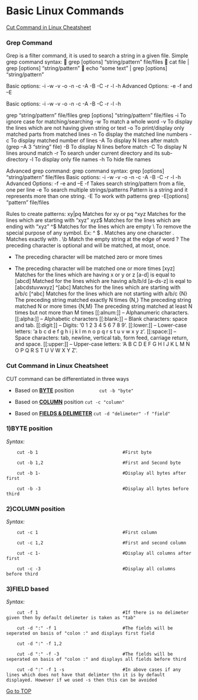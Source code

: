 
# Basic Linux Commands

[Cut Command in Linux Cheatsheet](https://github.com/nambinayagan/rhcsa_exam#cut-command-in-linux-cheatsheet "Cut Command")

### Grep Command
 Grep is a filter command, it is used to search a string in a given file.
 Simple grep command syntax:
	 grep [options] “string/pattern” file/files
	 cat file | grep [options] “string/pattern”
	 echo “some text” | grep [options] “string/pattern”

 Basic options: -i -w -v -o -n -c -A -B -C -r -l -h
 Advanced Options: -e -f and –E

 Basic options: -i -w -v -o -n -c -A -B -C -r -l -h

 grep “string/pattern” file/files
 grep [options] “string/pattern” file/files
 -i To ignore case for matching/searching
 -w To match a whole word
 -v To display the lines which are not having given string or text
 -o To print/display only matched parts from matched lines
 -n To display the matched line numbers
 -c To display matched number of lines
 -A To display N lines after match (grep –A 3 “string” file)
 -B To display N lines before match
 -C To display N lines around match
 -r To search under current directory and its sub-directory
 -l To display only file names
 -h To hide file names


Advanced grep command:
 grep command syntax:
 grep [options] “string/pattern” file/files
 Basic options: -i -w -v -o -n -c -A -B -C -r -l -h
 Advanced Options: -f -e and –E
 -f Takes search string/pattern from a file, one per line
 -e To search multiple strings/patterns
 Pattern is a string and it represents more than one string.
 -E To work with patterns
 grep -E[options] “pattern” file/files


Rules to create patterns:
 xy|pq Matches for xy or pq
 ^xyz Matches for the lines which are starting with “xyz”
 xyz$ Matches for the lines which are ending with “xyz”
 ^$ Matches for the lines which are empty
 \ To remove the special purpose of any symbol. Ex: \^ \$
 . Matches any one character
 \. Matches exactly with .
 \b Match the empty string at the edge of word
 ? The preceding character is optional and will be matched, at most, once.
 * The preceding character will be matched zero or more times
 + The preceding character will be matched one or more times
 [xyz] Matches for the lines which are having x or y or z
 [a-d] is equal to [abcd] Matched for the lines which are having a/b/b/d
 [a-ds-z] is eqal to [abcdstuvwxyz]
 ^[abc] Matches for the lines which are starting with a/b/c
 [^abc] Matches for the lines which are not starting with a/b/c
 {N} The preceding string matched exactly N times
 {N,} The preceding string matched N or more times
 {N,M} The preceding string matched at least N times but not more than M times
[[:alnum:]] – Alphanumeric characters.
[[:alpha:]] – Alphabetic characters
[[:blank:]] – Blank characters: space and tab.
[[:digit:]] – Digits: ‘0 1 2 3 4 5 6 7 8 9’.
[[:lower:]] – Lower-case letters: ‘a b c d e f g h i j k l m n o p q r s t u v w x y z’.
[[:space:]] – Space characters: tab, newline, vertical tab, form feed, carriage return, and space.
[[:upper:]] – Upper-case letters: ‘A B C D E F G H I J K L M N O P Q R S T U V W X Y Z’.










### Cut Command in Linux Cheatsheet

CUT command can be differentiated in three ways

- Based on [**BYTE**](https://github.com/nambinayagan/rhcsa_exam/blob/main/README.md#1byte-position) position   `         cut -b "byte"`

- Based on [**COLUMN**](https://github.com/nambinayagan/rhcsa_exam/blob/main/README.md#2column-position) position          `cut -c "column"`

- Based on [**FIELDS & DELIMETER**](https://github.com/nambinayagan/rhcsa_exam/blob/main/README.md#3field-based)        `cut -d "delimeter" -f "field"`



### 1)BYTE position

_Syntax:_

        cut -b 1                                #First byte

        cut -b 1,2                              #First and Second byte

        cut -b 1-                               #Display all bytes after first

        cut -b -3                               #Display all bytes before third


### 2)COLUMN position


_Syntax:_

        cut -c 1                                #First column

        cut -c 1,2                              #First and second column

        cut -c 1-                               #Display all columns after first

        cut -c -3                               #Display all columns before third



### 3)FIELD based


_Syntax:_

        cut -f 1                                #If there is no delimeter given then by default delimeter is taken as "tab"

        cut -d ":" -f 1                         #The fields will be seperated on basis of "colon :" and displays first field

        cut -d ":" -f 1,2

        cut -d ":" -f -3                        #The fields will be seperated on basis of "colon :" and displays all fields before third

        cut -d ":" -f 1 -s                      #In above cases if any lines which does not have that delimter thn it is by default displayed. However if we used -s then this can be avoided

[Go to TOP](https://github.com/nambinayagan/rhcsa_exam#cut-command-in-linux-cheatsheet "Cut Command")
